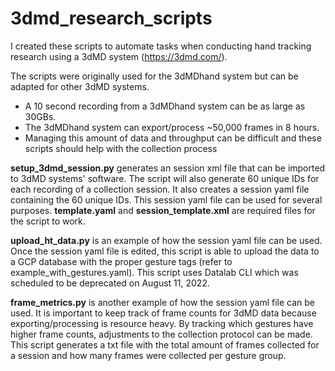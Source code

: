 # 3dmd_research_scripts
I created these scripts to automate tasks when conducting hand tracking research using a 3dMD system (https://3dmd.com/). 

The scripts were originally used for the 3dMDhand system but can be adapted for other 3dMD systems. 
 - A 10 second recording from a 3dMDhand system can be as large as 30GBs. 
 - The 3dMDhand system can export/process ~50,000 frames in 8 hours. 
 - Managing this amount of data and throughput can be difficult and these scripts should help with the collection process

**setup_3dmd_session.py** generates an session xml file that can be imported to 3dMD systems' software. The script will also generate 60 unique IDs for each recording of a collection session. It also creates a session yaml file containing the 60 unique IDs. This session yaml file can be used for several purposes. **template.yaml** and **session_template.xml** are required files for the script to work. 

**upload_ht_data.py** is an example of how the session yaml file can be used. Once the session yaml file is edited, this script is able to upload the data to a GCP database with the proper gesture tags (refer to example_with_gestures.yaml). This script uses Datalab CLI which was scheduled to be deprecated on August 11, 2022.

**frame_metrics.py** is another example of how the session yaml file can be used. It is important to keep track of frame counts for 3dMD data because exporting/processing is resource heavy. By tracking which gestures have higher frame counts, adjustments to the collection protocol can be made. This script generates a txt file with the total amount of frames collected for a session and how many frames were collected per gesture group.


  


